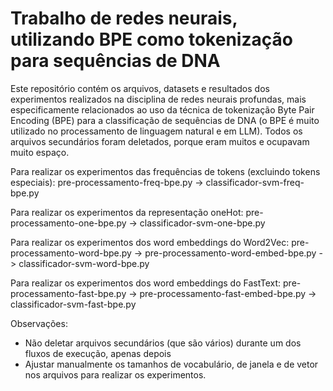 # Trabalho de redes neurais, utilizando BPE como tokenização para sequências de DNA

Este repositório contém os arquivos, datasets e resultados dos experimentos realizados na disciplina de redes neurais profundas, mais especificamente relacionados ao uso da técnica de tokenização Byte Pair Encoding (BPE) para a classificação de sequências de DNA (o BPE é muito utilizado no processamento de linguagem natural e em LLM). Todos os arquivos secundários foram deletados, porque eram muitos e ocupavam muito espaço.

Para realizar os experimentos das frequências de tokens (excluindo tokens especiais):
pre-processamento-freq-bpe.py -> classificador-svm-freq-bpe.py

Para realizar os experimentos da representação oneHot:
pre-processamento-one-bpe.py -> classificador-svm-one-bpe.py

Para realizar os experimentos dos word embeddings do Word2Vec:
pre-processamento-word-bpe.py -> pre-processamento-word-embed-bpe.py -> classificador-svm-word-bpe.py

Para realizar os experimentos dos word embeddings do FastText:
pre-processamento-fast-bpe.py -> pre-processamento-fast-embed-bpe.py -> classificador-svm-fast-bpe.py

Observações:
- Não deletar arquivos secundários (que são vários) durante um dos fluxos de execução, apenas depois
- Ajustar manualmente os tamanhos de vocabulário, de janela e de vetor nos arquivos para realizar os experimentos.

